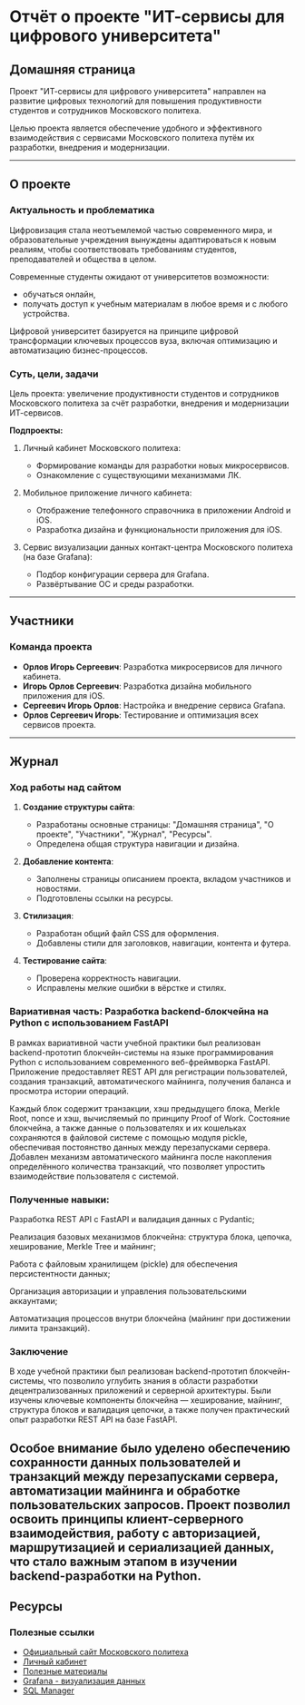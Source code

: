 # Отчёт о проекте "ИТ-сервисы для цифрового университета"

## Домашняя страница
Проект "ИТ-сервисы для цифрового университета" направлен на развитие цифровых технологий для повышения продуктивности студентов и сотрудников Московского политеха. 

Целью проекта является обеспечение удобного и эффективного взаимодействия с сервисами Московского политеха путём их разработки, внедрения и модернизации.

---

## О проекте

### Актуальность и проблематика

Цифровизация стала неотъемлемой частью современного мира, и образовательные учреждения вынуждены адаптироваться к новым реалиям, чтобы соответствовать требованиям студентов, преподавателей и общества в целом. 

Современные студенты ожидают от университетов возможности:

- обучаться онлайн,
- получать доступ к учебным материалам в любое время и с любого устройства.

Цифровой университет базируется на принципе цифровой трансформации ключевых процессов вуза, включая оптимизацию и автоматизацию бизнес-процессов.

### Суть, цели, задачи
Цель проекта: увеличение продуктивности студентов и сотрудников Московского политеха за счёт разработки, внедрения и модернизации ИТ-сервисов.

**Подпроекты:**

1. Личный кабинет Московского политеха:
   - Формирование команды для разработки новых микросервисов.
   - Ознакомление с существующими механизмами ЛК.

2. Мобильное приложение личного кабинета:
   - Отображение телефонного справочника в приложении Android и iOS.
   - Разработка дизайна и функциональности приложения для iOS.

3. Сервис визуализации данных контакт-центра Московского политеха (на базе Grafana):
   - Подбор конфигурации сервера для Grafana.
   - Развёртывание ОС и среды разработки.

---

## Участники

### Команда проекта

- **Орлов Игорь Сергеевич**: Разработка микросервисов для личного кабинета.
- **Игорь Орлов Сергеевич**: Разработка дизайна мобильного приложения для iOS.
- **Сергеевич Игорь Орлов**: Настройка и внедрение сервиса Grafana.
- **Орлов Сергеевич Игорь**: Тестирование и оптимизация всех сервисов проекта.

---

## Журнал

### Ход работы над сайтом

1. **Создание структуры сайта**:
   - Разработаны основные страницы: "Домашняя страница", "О проекте", "Участники", "Журнал", "Ресурсы".
   - Определена общая структура навигации и дизайна.

2. **Добавление контента**:
   - Заполнены страницы описанием проекта, вкладом участников и новостями.
   - Подготовлены ссылки на ресурсы.

3. **Стилизация**:
   - Разработан общий файл CSS для оформления.
   - Добавлены стили для заголовков, навигации, контента и футера.

4. **Тестирование сайта**:
   - Проверена корректность навигации.
   - Исправлены мелкие ошибки в вёрстке и стилях.

### Вариативная часть: Разработка backend-блокчейна на Python с использованием FastAPI
В рамках вариативной части учебной практики был реализован backend-прототип блокчейн-системы на языке программирования Python с использованием современного веб-фреймворка FastAPI. Приложение предоставляет REST API для регистрации пользователей, создания транзакций, автоматического майнинга, получения баланса и просмотра истории операций.

Каждый блок содержит транзакции, хэш предыдущего блока, Merkle Root, nonce и хэш, вычисляемый по принципу Proof of Work. Состояние блокчейна, а также данные о пользователях и их кошельках сохраняются в файловой системе с помощью модуля pickle, обеспечивая постоянство данных между перезапусками сервера. Добавлен механизм автоматического майнинга после накопления определённого количества транзакций, что позволяет упростить взаимодействие пользователя с системой.

### Полученные навыки:
Разработка REST API с FastAPI и валидация данных с Pydantic;

Реализация базовых механизмов блокчейна: структура блока, цепочка, хеширование, Merkle Tree и майнинг;

Работа с файловым хранилищем (pickle) для обеспечения персистентности данных;

Организация авторизации и управления пользовательскими аккаунтами;

Автоматизация процессов внутри блокчейна (майнинг при достижении лимита транзакций).

###  Заключение
В ходе учебной практики был реализован backend-прототип блокчейн-системы, что позволило углубить знания в области разработки децентрализованных приложений и серверной архитектуры. Были изучены ключевые компоненты блокчейна — хеширование, майнинг, структура блоков и валидация цепочки, а также получен практический опыт разработки REST API на базе FastAPI.

Особое внимание было уделено обеспечению сохранности данных пользователей и транзакций между перезапусками сервера, автоматизации майнинга и обработке пользовательских запросов. Проект позволил освоить принципы клиент-серверного взаимодействия, работу с авторизацией, маршрутизацией и сериализацией данных, что стало важным этапом в изучении backend-разработки на Python.
---

## Ресурсы

### Полезные ссылки

- [Официальный сайт Московского политеха](https://mospolytech.ru/)
- [Личный кабинет](https://e.mospolytech.ru/#/home)
- [Полезные материалы](https://mospolytech.ru/obuchauschimsya/biblioteka/)
- [Grafana - визуализация данных](https://grafana.com/docs/grafana/latest/setup-grafana/installation/)
- [SQL Manager](https://www.sqlmanager.ru/products/mysql/manager/resources/system)